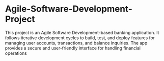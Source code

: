 # Agile-Software-Development-Project
This project is an Agile Software Development-based banking application. It follows iterative development cycles to build, test, and deploy features for managing user accounts, transactions, and balance inquiries. The app provides a secure and user-friendly interface for handling financial operations
